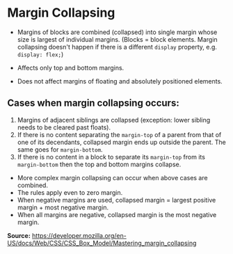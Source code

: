 # Margin Collapsing

- Margins of blocks are combined (collapsed) into single margin whose size is largest of individual margins. (Blocks = block elements. Margin collapsing doesn't happen if there is a different `display` property, e.g. `display: flex;`)

- Affects only top and bottom margins.

- Does not affect margins of floating and absolutely positioned elements.



## Cases when margin collapsing occurs:

1. Margins of adjacent siblings are collapsed (exception: lower sibling needs to be cleared past floats).
2. If there is no content separating the `margin-top` of a parent from that of one of its decendants, collapsed margin ends up outside the parent. The same goes for `margin-bottom`.
3. If there is no content in a block to separate its `margin-top` from its `margin-bottom` then the top and bottom margins collapse.



- More complex margin collapsing can occur when above cases are combined.
- The rules apply even to zero margin.
- When negative margins are used, collapsed margin = largest positive margin + most negative margin.
- When all margins are negative, collapsed margin is the most negative margin.




**Source:** https://developer.mozilla.org/en-US/docs/Web/CSS/CSS_Box_Model/Mastering_margin_collapsing
